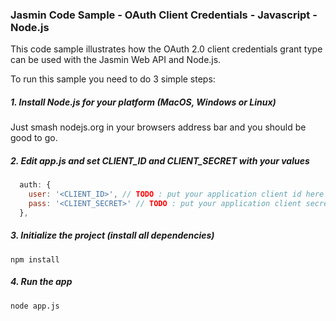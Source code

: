 ### Jasmin Code Sample - OAuth Client Credentials - Javascript - Node.js

This code sample illustrates how the OAuth 2.0 client credentials grant type can be used with the Jasmin Web API and Node.js.

To run this sample you need to do 3 simple steps:

##### 1. Install Node.js for your platform (MacOS, Windows or Linux)
Just smash nodejs.org in your browsers address bar and you should be good to go.

##### 2. Edit app.js and set CLIENT_ID and CLIENT_SECRET with your values
```javascript  
  auth: {
    user: '<CLIENT_ID>', // TODO : put your application client id here
    pass: '<CLIENT_SECRET>' // TODO : put your application client secret here
  },
```

##### 3.	Initialize the project (install all dependencies)
```
npm install
```

##### 4. Run the app
```
node app.js
```
